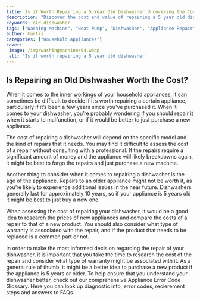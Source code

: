 ```yaml
---
title: Is it Worth Repairing a 5 Year Old Dishwasher Uncovering the Cost vs Value of Repairs
description: "Discover the cost and value of repairing a 5 year old dishwasher Learn the benefits vs risks of investing in a repair for an appliance that has been used for five years"
keywords: old dishwasher
tags: ["Washing Machine", "Heat Pump", "Dishwasher", "Appliance Repair", "Appliance Disposal", "Kitchen Appliances", "Clean Appliance"]
author: Curtis
categories: ["Household Appliances"]
cover: 
 image: /img/washingmachine/94.webp
 alt: 'Is it worth repairing a 5 year old dishwasher'
---
```

## Is Repairing an Old Dishwasher Worth the Cost?

When it comes to the inner workings of your household appliances, it can sometimes be difficult to decide if it’s worth repairing a certain appliance, particularly if it’s been a few years since you've purchased it. When it comes to your dishwasher, you’re probably wondering if you should repair it when it starts to malfunction, or if it would be better to just purchase a new appliance.

The cost of repairing a dishwasher will depend on the specific model and the kind of repairs that it needs. You may find it difficult to assess the cost of a repair without consulting with a professional. If the repairs require a significant amount of money and the appliance will likely breakdowns again, it might be best to forgo the repairs and just purchase a new machine. 

Another thing to consider when it comes to repairing a dishwasher is the age of the appliance. Repairs to an older appliance might not be worth it, as you’re likely to experience additional issues in the near future. Dishwashers generally last for approximately 10 years, so if your appliance is 5 years old it might be best to just buy a new one. 

When assessing the cost of repairing your dishwasher, it would be a good idea to research the prices of new appliances and compare the costs of a repair to that of a new product. You should also consider what type of warranty is associated with the repair, and if the product that needs to be replaced is a common part or not. 

In order to make the most informed decision regarding the repair of your dishwasher, it is important that you take the time to research the cost of the repair and consider what type of warranty might be associated with it. As a general rule of thumb, it might be a better idea to purchase a new product if the appliance is 5 years or older. To help ensure that you understand your dishwasher better, check out our comprehensive Appliance Error Code Glossary. Here you can look up diagnostic info, error codes, recierement steps and answers to FAQs.
